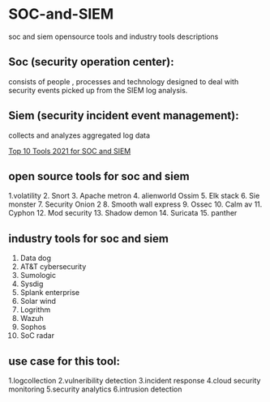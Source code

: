 # SOC-and-SIEM
soc and siem opensource tools and industry tools descriptions
## Soc (security operation center):
consists of people , processes and technology designed to deal with security events picked up from the SIEM log analysis.


## Siem (security incident event management):
collects and analyzes aggregated log data

<a href="https://www.comparitech.com/net-admin/siem-tools/">Top 10 Tools 2021 for SOC and SIEM </a>


## open source tools for soc and siem 
1.volatility
2. Snort
3. Apache metron
4. alienworld Ossim
5. Elk stack
6. Sie monster
7. Security Onion 2
8. Smooth wall express
9. Ossec
10. Calm av
11. Cyphon
12. Mod security
13. Shadow demon
14. Suricata
15. panther

## industry tools for soc and siem
1. Data dog
2. AT&T cybersecurity
3. Sumologic
4. Sysdig
5. Splank enterprise
6. Solar wind
7. Logrithm
8. Wazuh
9. Sophos
10. SoC radar


## use case for this tool:

1.logcollection
2.vulneribility detection
3.incident response
4.cloud security monitoring
5.security analytics
6.intrusion detection
